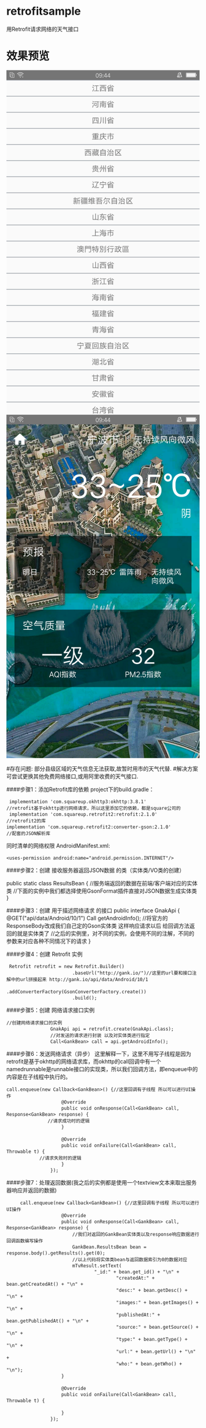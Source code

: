 # retrofitsample
用Retrofit请求网络的天气接口
# 效果预览
 ![image](https://github.com/lxhcf/RetrofitDemo/blob/master/Screenshot_2019-08-23-09-44-13-33.png)
 ![image](https://github.com/lxhcf/RetrofitDemo/blob/master/Screenshot_2019-08-23-09-44-25-64.png)

#存在问题:
部分县级区域的天气信息无法获取,故暂时用市的天气代替.
#解决方案
可尝试更换其他免费网络接口,或用阿里收费的天气接口.

####步骤1：添加Retrofit库的依赖
project下的build.gradle：
```
 implementation 'com.squareup.okhttp3:okhttp:3.8.1'
//retrofit基于okhttp进行网络请求，所以这里添加它的依赖，都是square公司的
 implementation 'com.squareup.retrofit2:retrofit:2.1.0'
//retrofit2的库
implementation 'com.squareup.retrofit2:converter-gson:2.1.0'
//配套的JSON解析库
```
同时清单的网络权限
AndroidManifest.xml:
```
<uses-permission android:name="android.permission.INTERNET"/>
```

####步骤2：创建 接收服务器返回JSON数据 的类（实体类/VO类的创建） 

 public static class ResultsBean {
    //服务端返回的数据在前端/客户端对应的实体类
    //下面的实例中我们都选择使用GsonFormat插件直接对JSON数据生成实体类
}

####步骤3：创建 用于描述网络请求 的接口
public interface GnakApi {
    @GET("api/data/Android/10/1")
    Call<GankBean> getAndroidInfo();
//将官方的ResponseBody改成我们自己定的Gson实体类 这样响应请求以后 给回调方法返回的就是实体类了
//之后的实例里，对不同的实例，会使用不同的注解，不同的参数来对应各种不同情况下的请求
}

####步骤4：创建 Retrofit 实例
```
 Retrofit retrofit = new Retrofit.Builder()
                        .baseUrl("http://gank.io/")//这里的url要和接口注解中的url拼接起来 http://gank.io/api/data/Android/10/1
                        .addConverterFactory(GsonConverterFactory.create())
                        .build();
```
####步骤5：创建 网络请求接口实例
```
//创建网络请求接口的实例
                GnakApi api = retrofit.create(GnakApi.class);
                //对发送的请求进行封装 以及对实体类进行指定
                Call<GankBean> call = api.getAndroidInfo();
```
####步骤6：发送网络请求（异步）
这里解释一下，这里不用写子线程是因为retrofit是基于okhttp的网络请求库，而okhttp的call回调中有一个namedrunnable是runnable接口的实现类，所以我们回调方法，即enqueue中的内容是在子线程中执行的。
```
call.enqueue(new Callback<GankBean>() {//这里回调有子线程 所以可以进行UI操作
                    @Override
                    public void onResponse(Call<GankBean> call, Response<GankBean> response) {
               //请求成功时的逻辑
                    }

                    @Override
                    public void onFailure(Call<GankBean> call, Throwable t) {
            //请求失败时的逻辑
                    }
                });
```
####步骤7：处理返回数据(我之后的实例都是使用一个textview文本来取出服务器响应并返回的数据)
```
     call.enqueue(new Callback<GankBean>() {//这里回调有子线程 所以可以进行UI操作
                    @Override
                    public void onResponse(Call<GankBean> call, Response<GankBean> response) {
                        //我们对返回的GankBean实体类以及response响应数据进行回调函数编写操作
                        GankBean.ResultsBean bean = response.body().getResults().get(0);
                        //以上代码将实体类bean与返回数据索引为0的数据对应
                        mTvResult.setText(
                                "_id:" + bean.get_id() + "\n" +
                                        "createdAt:" + bean.getCreatedAt() + "\n" +
                                        "desc:" + bean.getDesc() + "\n" +
                                        "images:" + bean.getImages() + "\n" +
                                        "publishedAt:" + bean.getPublishedAt() + "\n" +
                                        "source:" + bean.getSource() + "\n" +
                                        "type:" + bean.getType() + "\n" +
                                        "url:" + bean.getUrl() + "\n" +
                                        "who:" + bean.getWho() + "\n");
                    }

                    @Override
                    public void onFailure(Call<GankBean> call, Throwable t) {

                    }
                });
```









